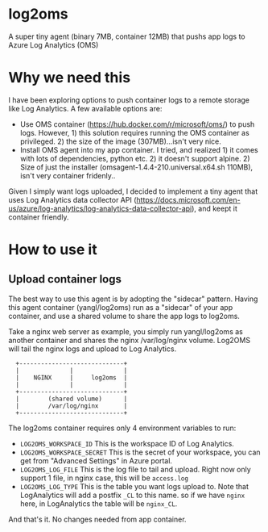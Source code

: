 # log2oms
A super tiny agent (binary 7MB, container 12MB) that pushs app logs to Azure Log Analytics (OMS)

# Why we need this
I have been exploring options to push container logs to a remote storage like Log Analytics. A few available options are:

* Use OMS container (https://hub.docker.com/r/microsoft/oms/) to push logs. However, 1) this solution requires running the OMS container as privileged. 2) the size of the image (307MB)...isn't very nice.
* Install OMS agent into my app container. I tried, and realized 1) it comes with lots of dependencies, python etc. 2) it doesn't support alpine. 2) Size of just the installer (omsagent-1.4.4-210.universal.x64.sh 110MB), isn't very container fridenly..

Given I simply want logs uploaded, I decided to implement a tiny agent that uses Log Analytics data collector API (https://docs.microsoft.com/en-us/azure/log-analytics/log-analytics-data-collector-api), and keept it container friendly.

# How to use it
## Upload container logs
The best way to use this agent is by adopting the "sidecar" pattern. Having this agent container (yangl/log2oms) run as a "sidecar" of your app container, and use a shared volume to share the app logs to log2oms.

Take a nginx web server as example, you simply run yangl/log2oms as another container and shares the nginx /var/log/nginx volume. Log2OMS will tail the nginx logs and upload to Log Analytics.

```
  +-----------------------------+
  |              |              |
  |    NGINX     |     log2oms  |
  |              |              |
  +-----------------------------+
  |        (shared volume)      |
  |        /var/log/nginx       |
  +-----------------------------+
```

The log2oms container requires only 4 environment variables to run:

* `LOG2OMS_WORKSPACE_ID` This is the workspace ID of Log Analytics.
* `LOG2OMS_WORKSPACE_SECRET` This is the secret of your workspace, you can get from "Advanced Settings" in Azure portal.
* `LOG2OMS_LOG_FILE` This is the log file to tail and upload. Right now only support 1 file, in nginx case, this will be `access.log`
* `LOG2OMS_LOG_TYPE` This is the table you want logs upload to. Note that LogAnalytics will add a postfix `_CL` to this name. so if we have `nginx` here, in LogAnalytics the table will be `nginx_CL`.

And that's it. No changes needed from app container.

